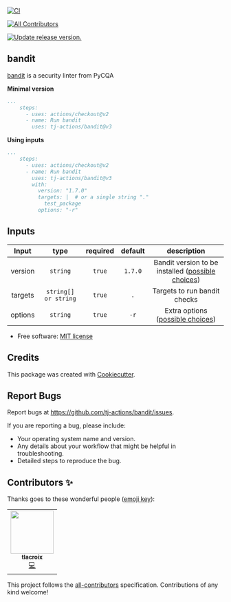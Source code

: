 [![CI](https://github.com/tj-actions/bandit/workflows/CI/badge.svg)](https://github.com/tj-actions/bandit/actions?query=workflow%3ACI)
<!-- ALL-CONTRIBUTORS-BADGE:START - Do not remove or modify this section -->
[![All Contributors](https://img.shields.io/badge/all_contributors-1-orange.svg?style=flat-square)](#contributors-)
<!-- ALL-CONTRIBUTORS-BADGE:END -->
[![Update release version.](https://github.com/tj-actions/bandit/workflows/Update%20release%20version./badge.svg)](https://github.com/tj-actions/bandit/actions?query=workflow%3A%22Update+release+version.%22)

bandit
------

[bandit](https://github.com/PyCQA/bandit) is a security linter from PyCQA

**Minimal version**

```yaml
...
    steps:
      - uses: actions/checkout@v2
      - name: Run bandit
        uses: tj-actions/bandit@v3
```

**Using inputs**

```yaml
...
    steps:
      - uses: actions/checkout@v2
      - name: Run bandit
        uses: tj-actions/bandit@v3
        with:
          version: "1.7.0"
          targets: |  # or a single string "." 
            test_package
          options: "-r"
```


## Inputs

|   Input       |    type    |  required     |  default                      |  description  |
|:-------------:|:-----------:|:-------------:|:----------------------------:|:-------------:|
| version |  `string`   |    `true`    | `1.7.0`                      | Bandit version to be installed ([possible choices](https://github.com/PyCQA/bandit/tags))  |
| targets |  `string[] or string`   |    `true`    | `.`                      | Targets to run bandit checks  |
| options |  `string`   |    `true`    | `-r`                      | Extra options ([possible choices](https://github.com/tj-actions/bandit/blob/rename-bandit-version-to-version/action.yml#L14))  |



* Free software: [MIT license](LICENSE)


Credits
-------

This package was created with [Cookiecutter](https://github.com/cookiecutter/cookiecutter).



Report Bugs
-----------

Report bugs at https://github.com/tj-actions/bandit/issues.

If you are reporting a bug, please include:

* Your operating system name and version.
* Any details about your workflow that might be helpful in troubleshooting.
* Detailed steps to reproduce the bug.

## Contributors ✨

Thanks goes to these wonderful people ([emoji key](https://allcontributors.org/docs/en/emoji-key)):

<!-- ALL-CONTRIBUTORS-LIST:START - Do not remove or modify this section -->
<!-- prettier-ignore-start -->
<!-- markdownlint-disable -->
<table>
  <tr>
    <td align="center"><a href="https://nuagelab.com"><img src="https://avatars.githubusercontent.com/u/4560307?v=4?s=100" width="100px;" alt=""/><br /><sub><b>tlacroix</b></sub></a><br /><a href="https://github.com/tj-actions/bandit/commits?author=tlacroix" title="Code">💻</a></td>
  </tr>
</table>

<!-- markdownlint-restore -->
<!-- prettier-ignore-end -->

<!-- ALL-CONTRIBUTORS-LIST:END -->

This project follows the [all-contributors](https://github.com/all-contributors/all-contributors) specification. Contributions of any kind welcome!